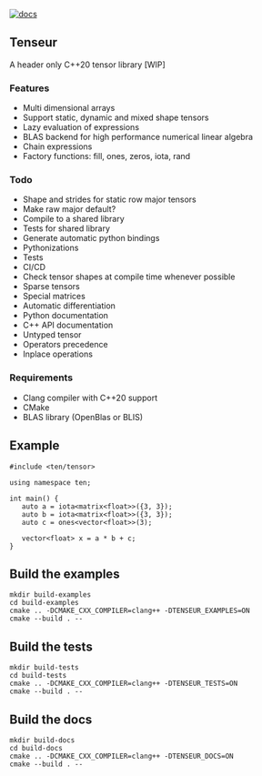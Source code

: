 [![docs](https://readthedocs.org/projects/tenseur/badge/?version=latest)](https://tenseur.readthedocs.io/en/latest/index.html)

## Tenseur
A header only C++20 tensor library [WIP]

### Features
- Multi dimensional arrays
- Support static, dynamic and mixed shape tensors
- Lazy evaluation of expressions
- BLAS backend for high performance numerical linear algebra
- Chain expressions
- Factory functions: fill, ones, zeros, iota, rand

### Todo
- Shape and strides for static row major tensors
- Make raw major default?
- Compile to a shared library
- Tests for shared library
- Generate automatic python bindings
- Pythonizations
- Tests
- CI/CD
- Check tensor shapes at compile time whenever possible
- Sparse tensors
- Special matrices
- Automatic differentiation
- Python documentation
- C++ API documentation
- Untyped tensor
- Operators precedence
- Inplace operations

### Requirements
- Clang compiler with C++20 support
- CMake
- BLAS library (OpenBlas or BLIS)

## Example
```
#include <ten/tensor>

using namespace ten;

int main() {
   auto a = iota<matrix<float>>({3, 3});
   auto b = iota<matrix<float>>({3, 3});
   auto c = ones<vector<float>>(3);

   vector<float> x = a * b + c;
}
```

## Build the examples
```
mkdir build-examples
cd build-examples
cmake .. -DCMAKE_CXX_COMPILER=clang++ -DTENSEUR_EXAMPLES=ON
cmake --build . --
```

## Build the tests
```
mkdir build-tests
cd build-tests
cmake .. -DCMAKE_CXX_COMPILER=clang++ -DTENSEUR_TESTS=ON
cmake --build . --
```

## Build the docs
```
mkdir build-docs
cd build-docs
cmake .. -DCMAKE_CXX_COMPILER=clang++ -DTENSEUR_DOCS=ON
cmake --build . --
```

